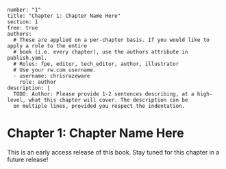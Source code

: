 ```metadata
number: "1"
title: "Chapter 1: Chapter Name Here"
section: 1
free: true
authors:
  # These are applied on a per-chapter basis. If you would like to apply a role to the entire
  # book (i.e. every chapter), use the authors attribute in publish.yaml.
  # Roles: fpe, editor, tech_editor, author, illustrator
  # Use your rw.com username.
  - username: chrisrazeware
    role: author
description: |
  TODO: Author: Please provide 1-2 sentences describing, at a high-level, what this chapter will cover. The description can be
  on multiple lines, provided you respect the indentation.
```

# Chapter 1: Chapter Name Here

This is an early access release of this book. Stay tuned for this chapter in a future release!
